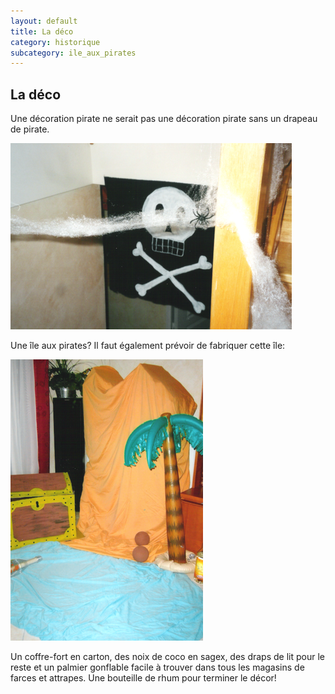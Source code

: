 ```yaml
---
layout: default
title: La déco
category: historique
subcategory: ile_aux_pirates
---
```


## La déco

Une décoration pirate ne serait pas une décoration pirate sans un drapeau de pirate.

![drapeau](/assets/images/pages/drapeau.png)

Une île aux pirates? Il faut également prévoir de fabriquer cette île:

![palmier](/assets/images/pages/palmier.png)

Un coffre-fort en carton, des noix de coco en sagex, des draps de lit pour le reste et un palmier gonflable facile à trouver dans tous les magasins de farces et attrapes. Une bouteille de rhum pour terminer le décor!
